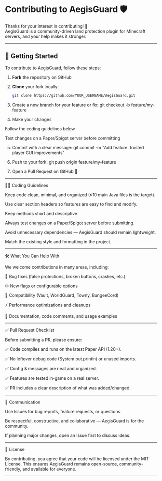# Contributing to AegisGuard 🛡️

Thanks for your interest in contributing! 🎉  
AegisGuard is a community-driven land protection plugin for Minecraft servers, and your help makes it stronger.

---

## 🚀 Getting Started

To contribute to AegisGuard, follow these steps:

1. **Fork** the repository on GitHub  
2. **Clone** your fork locally:
   ```bash
   git clone https://github.com/YOUR_USERNAME/AegisGuard.git


3. Create a new branch for your feature or fix:
git checkout -b feature/my-feature

4. Make your changes

Follow the coding guidelines below

Test changes on a Paper/Spigot server before committing

5. Commit with a clear message:
git commit -m "Add feature: trusted player GUI improvements"

6. Push to your fork:
git push origin feature/my-feature

7. Open a Pull Request on GitHub 🎉

---

🧑‍💻 Coding Guidelines

Keep code clean, minimal, and organized (≤10 main Java files is the target).

Use clear section headers so features are easy to find and modify.

Keep methods short and descriptive.

Always test changes on a Paper/Spigot server before submitting.

Avoid unnecessary dependencies — AegisGuard should remain lightweight.

Match the existing style and formatting in the project.

---

🛠️ What You Can Help With

We welcome contributions in many areas, including:

🐛 Bug fixes (false protections, broken buttons, crashes, etc.)

⚙️ New flags or configurable options

🔗 Compatibility (Vault, WorldGuard, Towny, BungeeCord)

⚡ Performance optimizations and cleanups

📖 Documentation, code comments, and usage examples

---

✅ Pull Request Checklist

Before submitting a PR, please ensure:

✅ Code compiles and runs on the latest Paper API (1.20+).

✅ No leftover debug code (System.out.println) or unused imports.

✅ Config & messages are neat and organized.

✅ Features are tested in-game on a real server.

✅ PR includes a clear description of what was added/changed.

---

💬 Communication

Use Issues for bug reports, feature requests, or questions.

Be respectful, constructive, and collaborative — AegisGuard is for the community.

If planning major changes, open an Issue first to discuss ideas.

---

📜 License

By contributing, you agree that your code will be licensed under the MIT License.
This ensures AegisGuard remains open-source, community-friendly, and available for everyone.


---
